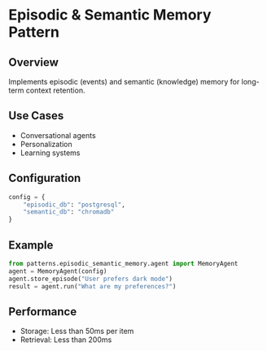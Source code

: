 # Episodic & Semantic Memory Pattern

## Overview

Implements episodic (events) and semantic (knowledge) memory for long-term context retention.

## Use Cases
- Conversational agents
- Personalization
- Learning systems

## Configuration

```python
config = {
    "episodic_db": "postgresql",
    "semantic_db": "chromadb"
}
```

## Example

```python
from patterns.episodic_semantic_memory.agent import MemoryAgent
agent = MemoryAgent(config)
agent.store_episode("User prefers dark mode")
result = agent.run("What are my preferences?")
```

## Performance

- Storage: Less than 50ms per item
- Retrieval: Less than 200ms
